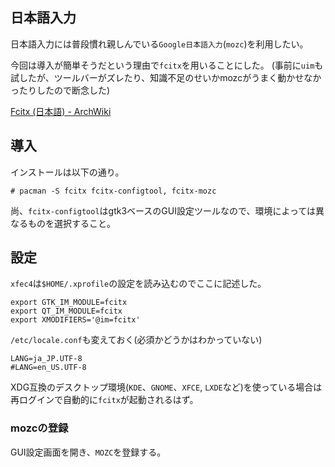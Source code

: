日本語入力
---

日本語入力には普段慣れ親しんでいる`Google日本語入力`(`mozc`)を利用したい。

今回は導入が簡単そうだという理由で`fcitx`を用いることにした。
(事前に`uim`も試したが、ツールバーがズレたり、知識不足のせいかmozcがうまく動かせなかったりしたので断念した)

[Fcitx (日本語) - ArchWiki](https://wiki.archlinux.org/index.php/Fcitx_(%E6%97%A5%E6%9C%AC%E8%AA%9E))

## 導入

インストールは以下の通り。

~~~
# pacman -S fcitx fcitx-configtool, fcitx-mozc
~~~

尚、`fcitx-configtool`はgtk3ベースのGUI設定ツールなので、環境によっては異なるものを選択すること。

## 設定

`xfec4`は`$HOME/.xprofile`の設定を読み込むのでここに記述した。

~~~
export GTK_IM_MODULE=fcitx
export QT_IM_MODULE=fcitx
export XMODIFIERS='@im=fcitx'
~~~

`/etc/locale.conf`も変えておく(必須かどうかはわかっていない)

~~~
LANG=ja_JP.UTF-8
#LANG=en_US.UTF-8
~~~

XDG互換のデスクトップ環境(`KDE`、`GNOME`、`XFCE`, `LXDE`など)を使っている場合は
再ログインで自動的に`fcitx`が起動されるはず。

### mozcの登録

GUI設定画面を開き、`MOZC`を登録する。
